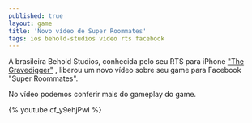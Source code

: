 ```yaml
---
published: true
layout: game
title: 'Novo vídeo de Super Roommates'
tags: ios behold-studios video rts facebook
---
```

A brasileira Behold Studios, conhecida pelo seu RTS para iPhone <a href="http://goo.gl/TZos1" target="_blank">&quot;The Gravedigger&quot;</a>
, liberou um novo v&#237;deo  sobre seu game para Facebook &quot;Super Roommates&quot;.</p>
No v&#237;deo podemos conferir mais do gameplay do game.</p>
 </p>
{% youtube cf_y9ehjPwI %}</p>
